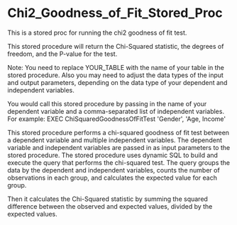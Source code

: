 # Chi2_Goodness_of_Fit_Stored_Proc
This is a stored proc for running the chi2 goodness of fit test. 

This stored procedure will return the Chi-Squared statistic, the degrees of freedom, and the P-value for the test.

Note: You need to replace YOUR_TABLE with the name of your table in the stored procedure. Also you may need to adjust the data types of the input and output parameters, depending on the data type of your dependent and independent variables.

You would call this stored procedure by passing in the name of your dependent variable and a comma-separated list of independent variables. 
For example:
EXEC ChiSquaredGoodnessOfFitTest 'Gender', 'Age, Income'

This stored procedure performs a chi-squared goodness of fit test between a dependent variable and multiple independent variables. The dependent variable and independent variables are passed in as input parameters to the stored procedure.
The stored procedure uses dynamic SQL to build and execute the query that performs the chi-squared test. The query groups the data by the dependent and independent variables, counts the number of observations in each group, and calculates the expected value for each group.

Then it calculates the Chi-Squared statistic by summing the squared difference between the observed and expected values, divided by the expected values.


